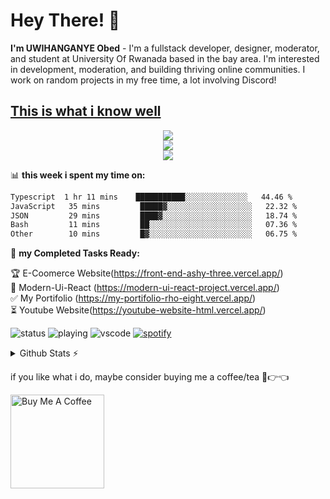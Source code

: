 
# Hey There! 👋
**I'm UWIHANGANYE Obed** - I'm a fullstack developer, designer, moderator, and student at University Of Rwanada based in the bay area. I'm interested in development, moderation, and building thriving online communities. I work on random projects in my free time, a lot involving Discord!
<h2><u>This is what i know well</u></h2>
<p align="center">
  <a href="https://skillicons.dev">
    <img src="https://skillicons.dev/icons?i=html,css,js,c,c+,eclipse,figma" /></br>
    <img src="https://skillicons.dev/icons?i=git,java,python,npm,bootstrap,react,vite,nextjs,mysql,tailwind" /></br>
    <img src="https://skillicons.dev/icons?i=replit,postman,nodejs,supabase,mongodb,github,firebase,netlify,vercel,typescript,linux" />  
  </a></p>

  
📊 **this week i spent my time on:**
<!--START_SECTION:waka-->

```txt
Typescript  1 hr 11 mins    ███████████░░░░░░░░░░░░░░   44.46 %
JavaScript   35 mins         █████▓░░░░░░░░░░░░░░░░░░░   22.32 %
JSON         29 mins         ████▓░░░░░░░░░░░░░░░░░░░░   18.74 %
Bash         11 mins         ██░░░░░░░░░░░░░░░░░░░░░░░   07.36 %
Other        10 mins         █▓░░░░░░░░░░░░░░░░░░░░░░░   06.75 %
```

<!--END_SECTION:waka-->

🚧 **my Completed Tasks Ready:**
<!-- TODO-IST:START -->
🏆  E-Coomerce Website(https://front-end-ashy-three.vercel.app/)  
🌸  Modern-Ui-React (https://modern-ui-react-project.vercel.app/)           
✅  My Portifolio (https://my-portifolio-rho-eight.vercel.app/)           
⏳  Youtube Website(https://youtube-website-html.vercel.app/)
<!-- TODO-IST:END -->

  
![status](https://nocache.advaith.workers.dev?url=https://img.shields.io/endpoint?url=https://dev.discordprofiles.me/api/badge/status/276544649148235776?simple=true)
![playing](https://nocache.advaith.workers.dev?url=https://img.shields.io/endpoint?url=https://dev.discordprofiles.me/api/badge/playing/276544649148235776)
![vscode](https://nocache.advaith.workers.dev?url=https://img.shields.io/endpoint?url=https://dev.discordprofiles.me/api/badge/vscode/276544649148235776)
[![spotify](https://nocache.advaith.workers.dev?url=https://img.shields.io/endpoint?url=https://dev.discordprofiles.me/api/badge/spotify/276544649148235776)](https://dev.discordprofiles.me/openspotify/276544649148235776)

<details>
  <summary>Github Stats ⚡</summary>
  
  <a href="#">![Github stats](https://github-readme-stats.vercel.app/api?username=Uwihanganyeobed&theme=blueberry&count_private=true&hide_border=true&line_height=20)</a>
  <a href="#">![Top Langs](https://github-readme-stats.vercel.app/api/top-langs/?username=Uwihanganyeobed&layout=compact&theme=blueberry&count_private=true&hide_border=true)</a>
</details>

if you like what i do, maybe consider buying me a coffee/tea 🥺👉👈

<a href="https://www.buymeacoffee.com/uwihanganyk" target="_blank"><img src="https://cdn.buymeacoffee.com/uploads/profile_pictures/2024/04/7JK0cL0WbtBsoySn.jpg@300w_0e.webp" alt="Buy Me A Coffee" width="150" ></a>

